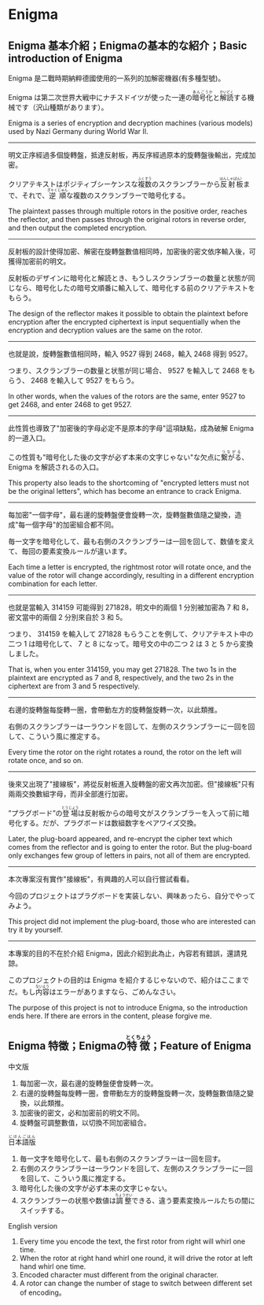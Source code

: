 # Enigma

## Enigma 基本介紹；Enigmaの基本的な紹介；Basic introduction of Enigma

Enigma 是二戰時期納粹德國使用的一系列的加解密機器(有多種型號)。

Enigma は第二次世界大戦中にナチスドイツが使った一連の<ruby>暗号化<rt>あんごうか</rt></ruby>と<ruby>解読<rt>かいどく</ruby>する機械です（沢山種類があります）。

Enigma is a series of encryption and decryption machines (various models) used by Nazi Germany during World War II.

---

明文正序經過多個旋轉盤，抵達反射板，再反序經過原本的旋轉盤後輸出，完成加密。

クリアテキストはポジティブシーケンスな<ruby>複数<rt>ふくすう</rt></ruby>のスクランブラーから<ruby>反射板<rt>はんしゃばん）</ruby>まで、それで、<ruby>逆順<rt>ぎゃくじゅん</rt></ruby>な複数のスクランブラーで暗号化する。

The plaintext passes through multiple rotors in the positive order, reaches the reflector, and then passes through the original rotors in reverse order, and then output the completed encryption.

---

反射板的設計使得加密、解密在旋轉盤數值相同時，加密後的密文依序輸入後，可獲得加密前的明文。

反射板のデザインに暗号化と解読とき、もうしスクランブラーの数量と状態が同じなら、暗号化したの暗号文順番に輸入して、暗号化する前のクリアテキストをもらう。

The design of the reflector makes it possible to obtain the plaintext before encryption after the encrypted ciphertext is input sequentially when the encryption and decryption values are the same on the rotor.

---

也就是說，旋轉盤數值相同時，輸入 9527 得到 2468，輸入 2468 得到 9527。

つまり、スクランブラーの数量と状態が同じ場合、 9527 を輸入して 2468 をもらう、 2468 を輸入して 9527 をもらう。

In other words, when the values of the rotors are the same, enter 9527 to get 2468, and enter 2468 to get 9527.

---

此性質也導致了"加密後的字母必定不是原本的字母"這項缺點，成為破解 Enigma 的一道入口。

この性質も"暗号化した後の文字が必ず本来の文字じゃない"な欠点に<ruby>繋がる<rt>つながる</rt></ruby>、Enigma を解読されるの入口。

This property also leads to the shortcoming of "encrypted letters must not be the original letters", which has become an entrance to crack Enigma.

---

每加密"一個字母"，最右邊的旋轉盤便會旋轉一次，旋轉盤數值隨之變換，造成"每一個字母"的加密組合都不同。

毎一文字を暗号化して、最も右側のスクランブラーは一回を回して、数値を変えて、毎回の要素変換ルールが違います。

Each time a letter is encrypted, the rightmost rotor will rotate once, and the value of the rotor will change accordingly, resulting in a different encryption combination for each letter.

---

也就是當輸入 314159 可能得到 271828，明文中的兩個 1 分別被加密為 7 和 8，密文當中的兩個 2 分別來自於 3 和 5。

つまり、 314159 を輸入して 271828 もらうことを例して、クリアテキスト中の二つ 1 は暗号化して、 7 と 8 になって。暗号文の中の二つ 2 は 3 と 5 から変換しました。

That is, when you enter 314159, you may get 271828. The two 1s in the plaintext are encrypted as 7 and 8, respectively, and the two 2s in the ciphertext are from 3 and 5 respectively.

---

右邊的旋轉盤每旋轉一圈，會帶動左方的旋轉盤旋轉一次，以此類推。

右側のスクランブラーは一ラウンドを回して、左側のスクランブラーに一回を回して、こういう風に推定する。

Every time the rotor on the right rotates a round, the rotor on the left will rotate once, and so on.

---

後來又出現了"接線板"，將從反射板進入旋轉盤的密文再次加密。但"接線板"只有兩兩交換數組字母，而非全部進行加密。

”プラグボード”の<ruby>登場<rt>とうじょう</rt></ruby>は反射板からの暗号文がスクランブラーを入って前に暗号化する。だが、プラグボードは数組数字をペアワイズ交換。

Later, the plug-board appeared, and re-encrypt the cipher text which comes from the reflector and is going to enter the rotor. But the plug-board only exchanges few group of letters in pairs, not all of them are encrypted.

---

本次專案沒有實作"接線板"，有興趣的人可以自行嘗試看看。

今回のプロジェクトはプラグボードを実装しない、興味あったら、自分でやってみよう。

This project did not implement the plug-board, those who are interested can try it by yourself.

---

本專案的目的不在於介紹 Enigma，因此介紹到此為止，內容若有錯誤，還請見諒。

このプロジェクトの目的は Enigma を紹介するじゃないので、紹介はここまでだ。もし<ruby>内容<rt>ないよう</rt></ruby>はエラーがありますなら、ごめんなさい。

The purpose of this project is not to introduce Enigma, so the introduction ends here. If there are errors in the content, please forgive me.

## Enigma 特徵；Enigmaの<ruby>特徴<rt>とくちょう</rt></ruby>；Feature of Enigma

中文版
1. 每加密一次，最右邊的旋轉盤便會旋轉一次。
2. 右邊的旋轉盤每旋轉一圈，會帶動左方的旋轉盤旋轉一次，旋轉盤數值隨之變換，以此類推。
3. 加密後的密文，必和加密前的明文不同。
4. 旋轉盤可調整數值，以切換不同加密組合。

<ruby>日本語版<rt>にほんごはん</rt></ruby>
1. 毎一文字を暗号化して、最も右側のスクランブラーは一回を回す。
2. 右側のスクランブラーは一ラウンドを回して、左側のスクランブラーに一回を回して、こういう風に推定する。
3. 暗号化した後の文字が必ず本来の文字じゃない。
4. スクランブラーの状態や数値は<ruby>調整<rt>ちょうせい</rt></ruby>できる、違う要素変換ルールたちの間にスイッチする。

English version
1. Every time you encode the text, the first rotor from right will whirl one time.
2. When the rotor at right hand whirl one round, it will drive the rotor at left hand whirl one time.
3. Encoded character must different from the original character.
4. A rotor can change the number of stage to switch between different set of encoding。
